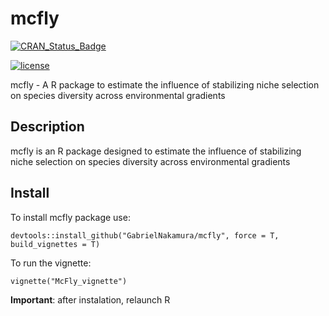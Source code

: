 # mcfly

[![CRAN\_Status\_Badge](https://www.r-pkg.org/badges/version/mcfly)](https://cran.r-project.org/package=mcfly)

[![license](https://img.shields.io/github/license/mashape/apistatus.svg)](https://choosealicense.com/licenses/mit/)

mcfly - A R package to estimate the influence of stabilizing niche selection on species diversity across environmental gradients

## Description
mcfly is an R package designed to estimate the influence of stabilizing niche selection on species diversity across environmental gradients

## Install

To install mcfly package use:

`devtools::install_github("GabrielNakamura/mcfly", force = T, build_vignettes = T)`

To run the vignette:

`vignette("McFly_vignette")`

**Important**: after instalation, relaunch R
